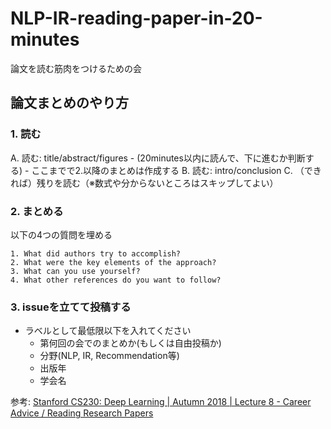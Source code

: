 # NLP-IR-reading-paper-in-20-minutes

論文を読む筋肉をつけるための会

## 論文まとめのやり方

### 1. 読む

A. 読む: title/abstract/figures 
    - (20minutes以内に読んで、下に進むか判断する)
    - ここまでで2.以降のまとめは作成する
B. 読む: intro/conclusion
C. （できれば）残りを読む（※数式や分からないところはスキップしてよい）

### 2. まとめる

以下の4つの質問を埋める

    1. What did authors try to accomplish?
    2. What were the key elements of the approach?
    3. What can you use yourself?
    4. What other references do you want to follow?

### 3. issueを立てて投稿する
- ラベルとして最低限以下を入れてください
     - 第何回の会でのまとめか(もしくは自由投稿か)
     - 分野(NLP, IR, Recommendation等)
     - 出版年
     - 学会名

参考: [Stanford CS230: Deep Learning | Autumn 2018 | Lecture 8 - Career Advice / Reading Research Papers](https://youtu.be/733m6qBH-jI)
